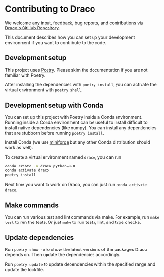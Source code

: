 # Contributing to Draco

We welcome any input, feedback, bug reports, and contributions via [Draco's GitHub Repository](https://github.com/cmudig/draco2).

This document describes how you can set up your development environment if you want to contribute to the code.

## Development setup

This project uses [Poetry](https://python-poetry.org). Please skim the documentation if you are not familiar with Poetry.

After installing the dependencies with `poetry install`, you can activate the virtual environment with `poetry shell`.

## Development setup with Conda

You can set up this project with Poetry inside a Conda environment. Running inside a Conda environment can be useful to install difficult to install native dependencies (like numpy). You can install any dependencies that are stubborn before running `poetry install`.

Install Conda (we use [miniforge](https://github.com/conda-forge/miniforge) but any other Conda distribution should work as well).

To create a virtual environment named `draco`, you can run

```sh
conda create -n draco python=3.8
conda activate draco
poetry install
```

Next time you want to work on Draco, you can just run `conda activate draco`.

## Make commands

You can run various test and lint commands via make. For example, run `make test` to run the tests. Or just `make` to run tests, lint, and type checks.

## Update dependencies

Run `poetry show -o` to show the latest versions of the packages Draco depends on. Then update the dependencies accordingly.

Run `poetry update` to update dependencies within the specified range and update the lockfile.
